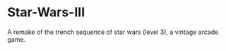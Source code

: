 Star-Wars-III
=============

A remake of the trench sequence of star wars (level 3), a vintage arcade game.
